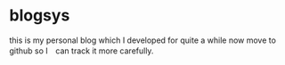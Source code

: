 # blogsys 

this is my personal blog which I developed for quite a while 
now move to github  so I　can track it more carefully.


